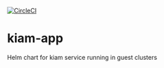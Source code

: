 [![CircleCI](https://circleci.com/gh/giantswarm/kiam-app.svg?style=svg)](https://circleci.com/gh/giantswarm/kiam-app)

# kiam-app
Helm chart for kiam service running in guest clusters
